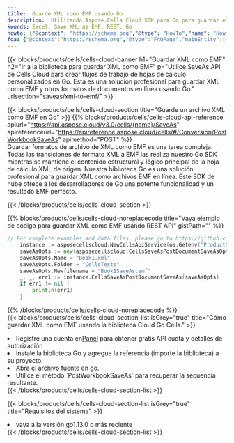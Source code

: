 ```yaml
---
title:  Guarde XML como EMF usando Go
description:  Utilizando Aspose.Cells Cloud SDK para Go para guardar el archivo en formato XML como archivo en formato EMF.
kwords: Excel, Save XML as EMF, REST, Go
howto: {"@context": "https://schema.org","@type": "HowTo","name": "How to save XML as EMF using the Cells Cloud Go library.","description": "How to save XML as EMF using the Cells Cloud Go library.","image": {"@type": "ImageObject"},"url": "/go/saveas/xml-to-emf/","step": [{ "@type": "HowToStep","name": "How to save XML as EMF using the Cells Cloud Go library. step 1", "image": {"@type": "ImageObject",},"url": "/go/saveas/xml-to-emf/","text": "Register an account at <a href='https://dashboard.aspose.cloud/'>Dashboard</a> to get free API quota & authorization details",},{ "@type": "HowToStep","name": "How to save XML as EMF using the Cells Cloud Go library. step 1", "image": {"@type": "ImageObject",},"url": "/go/saveas/xml-to-emf/","text": "Install Go library and add the reference (import the library) to your project.",},{ "@type": "HowToStep","name": "How to save XML as EMF using the Cells Cloud Go library. step 1", "image": {"@type": "ImageObject",},"url": "/go/saveas/xml-to-emf/","text": "Open the source file in go.",},{ "@type": "HowToStep","name": "How to save XML as EMF using the Cells Cloud Go library. step 1", "image": {"@type": "ImageObject",},"url": "/go/saveas/xml-to-emf/","text": "Use the `PostWorkbookSaveAs` method to retrieve the resulting stream.",}, ],"supply": {"@type": "HowToSupply","name": "document"},"tool": [{"@type": "HowToTool","name": "Goland, Visual Studio Code, Eclipse"},{"@type": "HowToTool","name": "Aspose Cells"}],"totalTime": "PT6M"}
fqa: {"@context":"https://schema.org","@type":"FAQPage","mainEntity":[{"@type":"Question","name":"Why save file as other formats file in C# using REST API?","acceptedAnswer":{"@type":"Answer","text":"Documents are encoded in many ways, and some files may be incompatible with the software you use. To open and read such files, just save them as appropriate file formats.<br/><ol><li>Install .NET SDK and add the reference (import the library) to your project.</li><li>Open the source file in C# using REST API.</li><li>Call the PostWorkbookSaveAsRequest() method, passing an output filename with required extension.</li><li>Get the result of save as a separate file.</li></ol>"}},{"@type":"Question","name":"What file formats can I save as with your C# library?","acceptedAnswer":{"@type":"Answer","text":"We support a variety of file formats for conversion using .NET library, including XLSX, Excel, xls , PDF, CSV, HTML, Markdown, XML, PNG, JPG, TIFF, Json, TXT and many more."}},{"@type":"Question","name":"What is the maximum allowed file size for conversion using this .NET library?","acceptedAnswer":{"@type":"Answer","text":"There are no file size limits for format conversions using .NET library."}}]}
---
```

{{< blocks/products/cells/cells-cloud-banner h1="Guardar XML como EMF" h2="Ir a la biblioteca para guardar XML como EMF" p="Utilice SaveAs API de Cells Cloud para crear flujos de trabajo de hojas de cálculo personalizados en Go. Esta es una solución profesional para guardar XML como EMF y otros formatos de documentos en línea usando Go." urlsection="saveas/xml-to-emf/" >}}

{{< blocks/products/cells/cells-cloud-section title="Guarde un archivo XML como EMF en Go" >}}
{{% blocks/products/cells/cells-cloud-api-reference apiurl="https://api.aspose.cloud/v3.0/cells/{name}/SaveAs" apireferenceurl="https://apireference.aspose.cloud/cells/#/Conversion/PostWorkbookSaveAs" apimethod="POST" %}}
<br/>
Guardar formatos de archivo de XML como EMF es una tarea compleja. Todas las transiciones de formato XML a EMF las realiza nuestro Go SDK mientras se mantiene el contenido estructural y lógico principal de la hoja de cálculo XML de origen. Nuestra biblioteca Go es una solución profesional para guardar XML como archivos EMF en línea. Este SDK de nube ofrece a los desarrolladores de Go una potente funcionalidad y un resultado EMF perfecto.

{{< /blocks/products/cells/cells-cloud-section >}}

{{% blocks/products/cells/cells-cloud-noreplacecode title="Vaya ejemplo de código para guardar XML como EMF usando REST API" gistPath="" %}}
  
```go
// For complete examples and data files, please go to https://github.com/aspose-cells-cloud/aspose-cells-cloud-go/
    instance := asposecellscloud.NewCellsApiService(os.Getenv("ProductClientId"), os.Getenv("ProductClientSecret"))
    saveAsOpts := new(asposecellscloud.CellsSaveAsPostDocumentSaveAsOpts)
    saveAsOpts.Name = "Book1.xml"
    saveAsOpts.Folder = "CellsTests"
    saveAsOpts.Newfilename = "Book1SaveAs.emf"
    _, _, err1 := instance.CellsSaveAsPostDocumentSaveAs(saveAsOpts)
    if err1 != nil {
	    println(err1)
    }
```
  
{{% /blocks/products/cells/cells-cloud-noreplacecode %}}
<br/>
{{< blocks/products/cells/cells-cloud-section-list isGrey="true" title="Cómo guardar XML como EMF usando la biblioteca Cloud Go Cells." >}}
<li> Registre una cuenta en<a href="https://dashboard.aspose.cloud/">Panel</a> para obtener gratis API cuota y detalles de autorización</li>
<li>Instale la biblioteca Go y agregue la referencia (importe la biblioteca) a su proyecto.</li>
<li>Abra el archivo fuente en go.</li>
<li>Utilice el método `PostWorkbookSaveAs` para recuperar la secuencia resultante.</li>
{{< /blocks/products/cells/cells-cloud-section-list >}}

{{< blocks/products/cells/cells-cloud-section-list isGrey="true" title="Requisitos del sistema" >}}
<li>vaya a la versión go1.13.0 o más reciente</li>
{{< /blocks/products/cells/cells-cloud-section-list >}}
